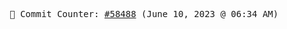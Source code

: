 <p align="center">
    <samp>
        📮 Commit Counter: <a href="https://github.com/Javascript-void0/Javascript-void0/commits/main">#58488</a> (June 10, 2023 @ 06:34 AM)
    </samp>
</p>